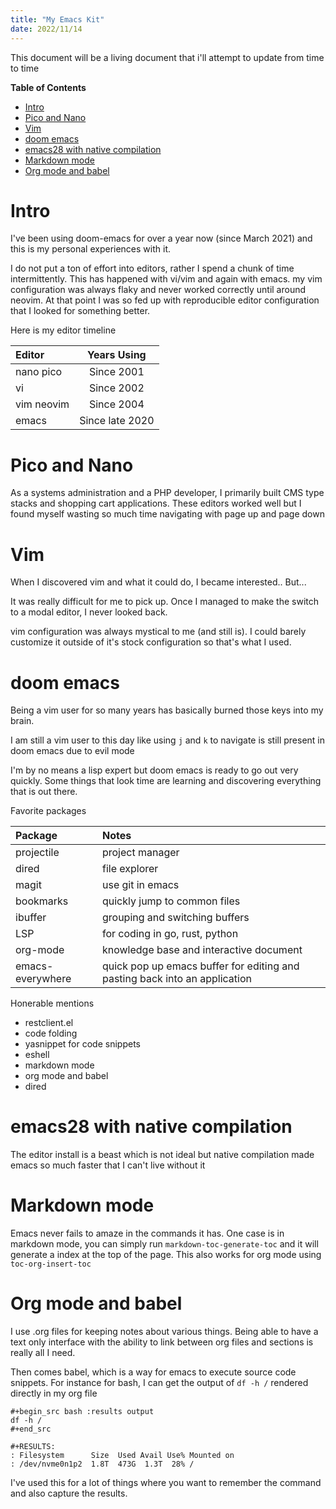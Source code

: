```yaml
---
title: "My Emacs Kit"
date: 2022/11/14
---
```


This document will be a living document that i'll attempt to update from time to time

<!-- markdown-toc start - Don't edit this section. Run M-x markdown-toc-refresh-toc -->
**Table of Contents**

- [Intro](#intro)
- [Pico and Nano](#pico-and-nano)
- [Vim](#vim)
- [doom emacs](#doom-emacs)
- [emacs28 with native compilation](#emacs28-with-native-compilation)
- [Markdown mode](#markdown-mode)
- [Org mode and babel](#org-mode-and-babel)

<!-- markdown-toc end -->

# Intro

I've been using doom-emacs for over a year now (since March 2021) and this is my personal experiences with it.

I do not put a ton of effort into editors, rather I spend a chunk of time intermittently. This has happened with vi/vim and again
with emacs. my vim configuration was always flaky and never worked correctly until around neovim. At that point I was so fed up
with reproducible editor configuration that I looked for something better.

Here is my editor timeline

| Editor     | Years Using     |
|:-----------|:---------------:|
| nano pico  | Since 2001      |
| vi         | Since 2002      |
| vim neovim | Since 2004      |
| emacs      | Since late 2020 |


# Pico and Nano

As a systems administration and a PHP developer, I primarily built CMS type stacks and shopping cart applications. These
editors worked well but I found myself wasting so much time navigating with page up and page down

# Vim

When I discovered vim and what it could do, I became interested.. But...

It was really difficult for me to pick up. Once I managed to make the switch to a modal editor, I never
looked back.

vim configuration was always mystical to me (and still is). I could barely customize it outside of it's
stock configuration so that's what I used.


# doom emacs

Being a vim user for so many years has basically burned those keys into my brain.

I am still a vim user to this day like using `j` and `k` to navigate is still present in doom emacs due to evil mode

I'm by no means a lisp expert but doom emacs is ready to go out very quickly. Some things that look time are learning
and discovering everything that is out there.

Favorite packages

| Package          | Notes                                                                      |
|:-----------------|:---------------------------------------------------------------------------|
| projectile       | project manager                                                            |
| dired            | file explorer                                                              |
| magit            | use git in emacs                                                           |
| bookmarks        | quickly jump to common files                                               |
| ibuffer          | grouping and switching buffers                                             |
| LSP              | for coding in go, rust, python                                             |
| org-mode         | knowledge base and interactive document                                    |
| emacs-everywhere | quick pop up emacs buffer for editing and pasting back into an application |


Honerable mentions

- restclient.el
- code folding
- yasnippet for code snippets
- eshell
- markdown mode
- org mode and babel
- dired

# emacs28 with native compilation

The editor install is a beast which is not ideal but native compilation made emacs so much faster that I can't live without it

# Markdown mode

Emacs never fails to amaze in the commands it has. One case is in markdown mode, you can simply run `markdown-toc-generate-toc` and it will generate
a index at the top of the page. This also works for org mode using `toc-org-insert-toc`

# Org mode and babel

I use .org files for keeping notes about various things. Being able to have a text only interface with the ability to link between org files and sections
is really all I need.

Then comes babel, which is a way for emacs to execute source code snippets. For instance for bash, I can get the output of `df -h /` rendered directly in
my org file

    #+begin_src bash :results output
    df -h /
    #+end_src

    #+RESULTS:
    : Filesystem      Size  Used Avail Use% Mounted on
    : /dev/nvme0n1p2  1.8T  473G  1.3T  28% /


I've used this for a lot of things where you want to remember the command and also capture the results.
